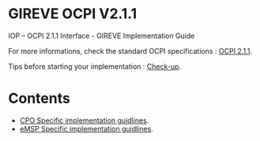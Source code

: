 # GIREVE OCPI V2.1.1
IOP – OCPI 2.1.1 Interface - GIREVE Implementation Guide

For more informations, check the standard OCPI specifications : [OCPI 2.1.1](https://github.com/ocpi/ocpi/tree/release-2.1.1-bugfixes#contents).

Tips before starting your implementation : [Check-up](checkup_edits.md).

# Contents
- [CPO Specific implementation guidlines](cpo_edits.md).
- [eMSP Specific implementation guidlines](emsp_edits.md).
